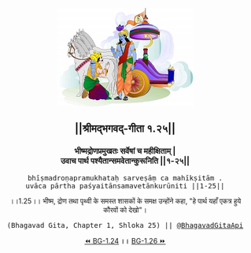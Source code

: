 <center><img src="../../asset/BG.png" alt="#API #bhagavadgitaapi #slok #nodejs #js #api #gitaapi #krishna #hinduism #vedic #ISKCON #shreemadbhagavadgita #technology"/>
<h2>||श्रीमद्‍भगवद्‍-गीता १.२५||</h2>
<h3>भीष्मद्रोणप्रमुखतः सर्वेषां च महीक्षिताम् |<br/>उवाच पार्थ पश्यैतान्समवेतान्कुरूनिति ||१-२५||</h3>
<pre>bhīṣmadroṇapramukhataḥ sarveṣāṃ ca mahīkṣitām .<br/>uvāca pārtha paśyaitānsamavetānkurūniti ||1-25||</pre>
<p>।।1.25।। भीष्म, द्रोण तथा पृथ्वी के समस्त शासकों के समक्ष उन्होंने कहा, "हे पार्थ यहाँ एकत्र हुये कौरवों को देखो"।</p>
<pre>(Bhagavad Gita, Chapter 1, Shloka 25) || <a href="https://twitter.com/bhagavadgitaapi">@BhagavadGitaApi</a></pre><a href="../../1/24">⏪  BG-1.24</a><b>        ।।        </b><a href="../../1/26">BG-1.26  ⏩</a></center>